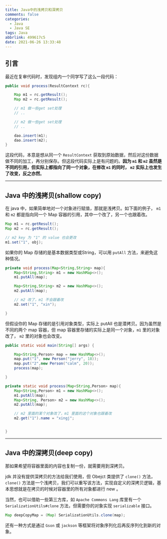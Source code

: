 ```yaml
---
title: Java中的浅拷贝和深拷贝
comments: false
categories:
  - Java
  - Java SE
tags: Java
abbrlink: 499617c5
date: 2021-06-26 13:33:48
---
```


## 引言

最近在复审代码时，发现组内一个同学写了这么一段代码：

```java
public void process(ResultContext rc){

    Map m1 = rc.getResult();
    Map m2 = rc.getResult();

    // m1 做一些get set处理
    // ..

    // m2 做一些get set处理
    // ..

    dao.insert(m1);
    dao.insert(m2);
}
```

这段代码，本意是想从同一个 `ResultContext` 获取到原始数据，然后对这份数据做不同的加工，再分别保存。但这段代码实际上是有问题的。**因为 `m1` 和 `m2` 虽然是不同的引用，但实际上都指向了同一个对象，在修改 `m1` 的同时， `m2` 实际上也发生了改变，反之亦然**。

<!-- more -->

---

## Java 中的浅拷贝(shallow copy)

在 java 中，如果简单地对一个对象进行赋值，那就是浅拷贝。如下面的例子， `m1` 和 `m2` 都是指向同一个 Map 容器的引用，其中一个改了，另一个也跟着改。

```java
Map m1 = rc.getResult();
Map m2 = rc.getResult();

// m2 key 为 "1" 的 value 也会更改
m1.set("1", obj);
```

如果你的 Map 存储的是基本数据类型或String，可以用 `putAll` 方法，来避免这种情况。

```java
private void process(Map<String,String> map){
    Map<String,String> m1 = new HashMap<>();
    m1.putAll(map);

    Map<String,String> m2 = new HashMap<>();
    m2.putAll(map);

    // m2 改了，m1 不会跟着改
    m2.set("1", "xin");

}
```

但假设你的 Map 存储的是引用对象类型，实际上 putAll 也是潜拷贝。因为虽然是不同的两个 map 容器，但 map 容器里存储的实际上是同一个对象，`m1` 里的对象改了， `m2` 里的对象也会改变。

```java
public static void main(String[] args) {

    Map<String,Person> map = new HashMap<>();
    map.put("1", new Person("jerry", 18));
    map.put("2",new Person("calm", 20));
    process(map);

}

private static void process(Map<String,Person> map){
    Map<String,Person> m1 = new HashMap<>();
    m1.putAll(map);
    Map<String, Person> m2 = new HashMap<>();
    m2.putAll(map);

    // m2 里面的某个对象改了，m1 里面的这个对象也跟着改
    m2.get("1").name = "xingj";


}
```

---

## Java 中的深拷贝(deep copy)

那如果希望将容器里面的内容也复制一份，就需要用到深拷贝。

jdk 并没有提供深拷贝的方法给我们使用，但 Obejct 类提供了 `clone()` 方法，`clone()` 方法是一个浅拷贝，我们可以重写该方法，实现自定义的深拷贝逻辑，基本思想就是在拷贝的时候对容器里的所有对象都进行 new 。

当然，也可以借助一些第三方库，如 `Apache Commons Lang` 库里有一个 `SerializationUtils#clone` 方法，但需要你的对象实现 `serializable` 接口。

```java
Map deepCopyMap = (Map) SerializationUtils.clone(map);
```

还有一种方式是通过 `Gson` 或 `jackson` 等框架将对象序列化后再反序列化到新的对象。